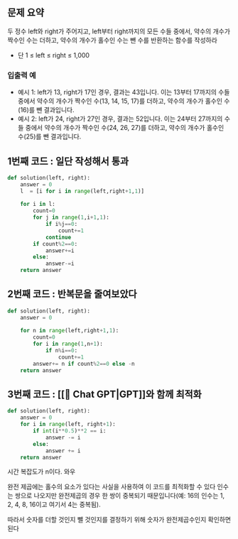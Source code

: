 ## 문제 요약

두 정수 left와 right가 주어지고, left부터 right까지의 모든 수들 중에서, 약수의 개수가 짝수인 수는 더하고, 약수의 개수가 홀수인 수는 뺀 수를 반환하는 함수를 작성하라
- 단 1 ≤ left ≤ right ≤ 1,000

### 입출력 예
- 예시 1: left가 13, right가 17인 경우, 결과는 43입니다. 이는 13부터 17까지의 수들 중에서 약수의 개수가 짝수인 수(13, 14, 15, 17)를 더하고, 약수의 개수가 홀수인 수(16)를 뺀 결과입니다.
- 예시 2: left가 24, right가 27인 경우, 결과는 52입니다. 이는 24부터 27까지의 수들 중에서 약수의 개수가 짝수인 수(24, 26, 27)를 더하고, 약수의 개수가 홀수인 수(25)를 뺀 결과입니다.

## 1번째 코드 : 일단 작성해서 통과
```python
def solution(left, right):
    answer = 0
    l  = [i for i in range(left,right+1,1)]
    
    for i in l:
        count=0
        for j in range(1,i+1,1):
            if i%j==0:
                count+=1
            continue
        if count%2==0:
            answer+=i
        else:
            answer-=i
    return answer
```

## 2번째 코드 : 반복문을 줄여보았다
```python
def solution(left, right):
    answer = 0
    
    for n in range(left,right+1,1):
        count=0
        for i in range(1,n+1):
            if n%i==0:
                count+=1
        answer+= n if count%2==0 else -n 
    return answer
```

## 3번째 코드 : [[🚀 Chat GPT|GPT]]와 함께 최적화
```python
def solution(left, right):
    answer = 0
    for i in range(left, right+1):
        if int(i**0.5)**2 == i:
            answer -= i
        else:
            answer += i
    return answer
```
시간 복잡도가 n이다. 와우

완전 제곱에는 홀수의 요소가 있다는 사실을 사용하여 이 코드를 최적화할 수 있다
인수는 쌍으로 나오지만 완전제곱의 경우 한 쌍이 중복되기 때문입니다(예: 16의 인수는 1, 2, 4, 8, 16이고 여기서 4는 중복됨).

따라서 숫자를 더할 것인지 뺄 것인지를 결정하기 위해 숫자가 완전제곱수인지 확인하면 된다

